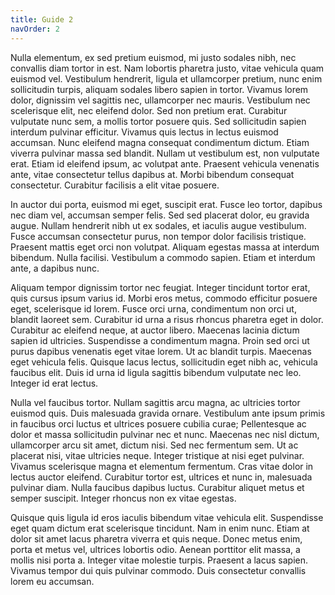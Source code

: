 ```yaml
---
title: Guide 2
navOrder: 2
---
```

Nulla elementum, ex sed pretium euismod, mi justo sodales nibh, nec convallis diam tortor in est. Nam lobortis pharetra justo, vitae vehicula quam euismod vel. Vestibulum hendrerit, ligula et ullamcorper pretium, nunc enim sollicitudin turpis, aliquam sodales libero sapien in tortor. Vivamus lorem dolor, dignissim vel sagittis nec, ullamcorper nec mauris. Vestibulum nec scelerisque elit, nec eleifend dolor. Sed non pretium erat. Curabitur vulputate nunc sem, a mollis tortor posuere quis. Sed sollicitudin sapien interdum pulvinar efficitur. Vivamus quis lectus in lectus euismod accumsan. Nunc eleifend magna consequat condimentum dictum. Etiam viverra pulvinar massa sed blandit. Nullam ut vestibulum est, non vulputate erat. Etiam id eleifend ipsum, ac volutpat ante. Praesent vehicula venenatis ante, vitae consectetur tellus dapibus at. Morbi bibendum consequat consectetur. Curabitur facilisis a elit vitae posuere.

In auctor dui porta, euismod mi eget, suscipit erat. Fusce leo tortor, dapibus nec diam vel, accumsan semper felis. Sed sed placerat dolor, eu gravida augue. Nullam hendrerit nibh ut ex sodales, et iaculis augue vestibulum. Fusce accumsan consectetur purus, non tempor dolor facilisis tristique. Praesent mattis eget orci non volutpat. Aliquam egestas massa at interdum bibendum. Nulla facilisi. Vestibulum a commodo sapien. Etiam et interdum ante, a dapibus nunc.

Aliquam tempor dignissim tortor nec feugiat. Integer tincidunt tortor erat, quis cursus ipsum varius id. Morbi eros metus, commodo efficitur posuere eget, scelerisque id lorem. Fusce orci urna, condimentum non orci ut, blandit laoreet sem. Curabitur id urna a risus rhoncus pharetra eget in dolor. Curabitur ac eleifend neque, at auctor libero. Maecenas lacinia dictum sapien id ultricies. Suspendisse a condimentum magna. Proin sed orci ut purus dapibus venenatis eget vitae lorem. Ut ac blandit turpis. Maecenas eget vehicula felis. Quisque lacus lectus, sollicitudin eget nibh ac, vehicula faucibus elit. Duis id urna id ligula sagittis bibendum vulputate nec leo. Integer id erat lectus.

Nulla vel faucibus tortor. Nullam sagittis arcu magna, ac ultricies tortor euismod quis. Duis malesuada gravida ornare. Vestibulum ante ipsum primis in faucibus orci luctus et ultrices posuere cubilia curae; Pellentesque ac dolor et massa sollicitudin pulvinar nec et nunc. Maecenas nec nisl dictum, ullamcorper arcu sit amet, dictum nisi. Sed nec fermentum sem. Ut ac placerat nisi, vitae ultricies neque. Integer tristique at nisi eget pulvinar. Vivamus scelerisque magna et elementum fermentum. Cras vitae dolor in lectus auctor eleifend. Curabitur tortor est, ultrices et nunc in, malesuada pulvinar diam. Nulla faucibus dapibus luctus. Curabitur aliquet metus et semper suscipit. Integer rhoncus non ex vitae egestas.

Quisque quis ligula id eros iaculis bibendum vitae vehicula elit. Suspendisse eget quam dictum erat scelerisque tincidunt. Nam in enim nunc. Etiam at dolor sit amet lacus pharetra viverra et quis neque. Donec metus enim, porta et metus vel, ultrices lobortis odio. Aenean porttitor elit massa, a mollis nisi porta a. Integer vitae molestie turpis. Praesent a lacus sapien. Vivamus tempor dui quis pulvinar commodo. Duis consectetur convallis lorem eu accumsan.